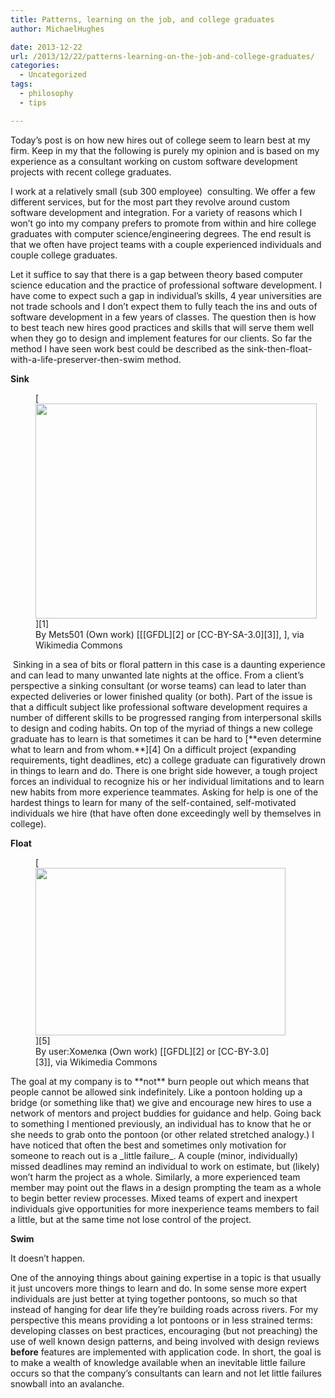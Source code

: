 ```yaml
---
title: Patterns, learning on the job, and college graduates
author: MichaelHughes

date: 2013-12-22
url: /2013/12/22/patterns-learning-on-the-job-and-college-graduates/
categories:
  - Uncategorized
tags:
  - philosophy
  - tips

---
```

Today&#8217;s post is on how new hires out of college seem to learn best at my firm. Keep in my that the following is purely my opinion and is based on my experience as a consultant working on custom software development projects with recent college graduates.<!--more-->

I work at a relatively small (sub 300 employee)  consulting. We offer a few different services, but for the most part they revolve around custom software development and integration. For a variety of reasons which I won&#8217;t go into my company prefers to promote from within and hire college graduates with computer science/engineering degrees. The end result is that we often have project teams with a couple experienced individuals and couple college graduates.

Let it suffice to say that there is a gap between theory based computer science education and the practice of professional software development. I have come to expect such a gap in individual&#8217;s skills, 4 year universities are not trade schools and I don&#8217;t expect them to fully teach the ins and outs of software development in a few years of classes. The question then is how to best teach new hires good practices and skills that will serve them well when they go to design and implement features for our clients. So far the method I have seen work best could be described as the sink-then-float-with-a-life-preserver-then-swim method.

**Sink**

<figure id="attachment_17" style="width: 450px" class="wp-caption aligncenter">[<img class="size-full wp-image-17  " title="No, the other kind of more dangerous sink." src="//codinginthetrenches.com/wp-content/uploads/2013/12/Sink.png" alt="" width="450" height="344" />][1]<figcaption class="wp-caption-text">By Mets501 (Own work) [[[GFDL][2] or [CC-BY-SA-3.0][3]], ], via Wikimedia Commons</figcaption></figure> Sinking in a sea of bits or floral pattern in this case is a daunting experience and can lead to many unwanted late nights at the office. From a client&#8217;s perspective a sinking consultant (or worse teams) can lead to later than expected deliveries or lower finished quality (or both). Part of the issue is that a difficult subject like professional software development requires a number of different skills to be progressed ranging from interpersonal skills to design and coding habits. On top of the myriad of things a new college graduate has to learn is that sometimes it can be hard to [**even determine what to learn and from whom.**][4] On a difficult project (expanding requirements, tight deadlines, etc) a college graduate can figuratively drown in things to learn and do. There is one bright side however, a tough project forces an individual to recognize his or her individual limitations and to learn new habits from more experience teammates. Asking for help is one of the hardest things to learn for many of the self-contained, self-motivated individuals we hire (that have often done exceedingly well by themselves in college).

**Float**

<figure id="attachment_18" style="width: 400px" class="wp-caption aligncenter">[<img class="  wp-image-18 size-full" title="Like these, but smaller and virtual" src="//codinginthetrenches.com/wp-content/uploads/2013/12/Pontoon_bridge_Sozh-e1417402620382.jpg" alt="" width="400" height="268" />][5]<figcaption class="wp-caption-text">By user:Хомелка (Own work) [[GFDL][2] or [CC-BY-3.0][3]], via Wikimedia Commons</figcaption></figure>The goal at my company is to **not** burn people out which means that people cannot be allowed sink indefinitely. Like a pontoon holding up a bridge (or something like that) we give and encourage new hires to use a network of mentors and project buddies for guidance and help. Going back to something I mentioned previously, an individual has to know that he or she needs to grab onto the pontoon (or other related stretched analogy.) I have noticed that often the best and sometimes only motivation for someone to reach out is a _little failure_. A couple (minor, individually) missed deadlines may remind an individual to work on estimate, but (likely) won&#8217;t harm the project as a whole. Similarly, a more experienced team member may point out the flaws in a design prompting the team as a whole to begin better review processes. Mixed teams of expert and inexpert individuals give opportunities for more inexperience teams members to fail a little, but at the same time not lose control of the project.

**Swim**

It doesn&#8217;t happen.

One of the annoying things about gaining expertise in a topic is that usually it just uncovers more things to learn and do. In some sense more expert individuals are just better at tying together pontoons, so much so that instead of hanging for dear life they&#8217;re building roads across rivers. For my perspective this means providing a lot pontoons or in less strained terms: developing classes on best practices, encouraging (but not preaching) the use of well known design patterns, and being involved with design reviews **before** features are implemented with application code. In short, the goal is to make a wealth of knowledge available when an inevitable little failure occurs so that the company&#8217;s consultants can learn and not let little failures snowball into an avalanche.

 [1]: //codinginthetrenches.com/wp-content/uploads/2013/12/Sink.png
 [2]: http://www.gnu.org/copyleft/fdl.html
 [3]: http://creativecommons.org/licenses/by/3.0
 [4]: http://arstechnica.com/science/2012/05/revisiting-why-incompetents-think-theyre-awesome/
 [5]: //codinginthetrenches.com/wp-content/uploads/2013/12/Pontoon_bridge_Sozh.jpg